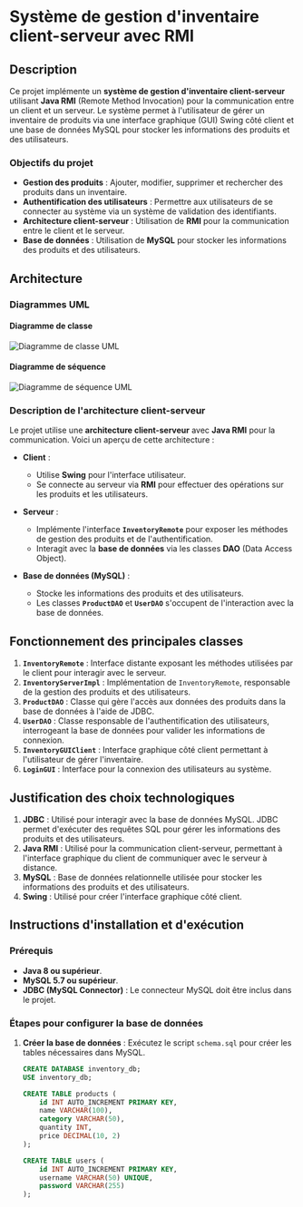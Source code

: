 # Système de gestion d'inventaire client-serveur avec RMI

## Description

Ce projet implémente un **système de gestion d'inventaire client-serveur** utilisant **Java RMI** (Remote Method Invocation) pour la communication entre un client et un serveur. Le système permet à l'utilisateur de gérer un inventaire de produits via une interface graphique (GUI) Swing côté client et une base de données MySQL pour stocker les informations des produits et des utilisateurs.

### Objectifs du projet

- **Gestion des produits** : Ajouter, modifier, supprimer et rechercher des produits dans un inventaire.
- **Authentification des utilisateurs** : Permettre aux utilisateurs de se connecter au système via un système de validation des identifiants.
- **Architecture client-serveur** : Utilisation de **RMI** pour la communication entre le client et le serveur.
- **Base de données** : Utilisation de **MySQL** pour stocker les informations des produits et des utilisateurs.

## Architecture

### Diagrammes UML

#### Diagramme de classe

![Diagramme de classe UML](sandbox:/mnt/data/A_detailed_UML_class_diagram_for_a_client-server_i.png)

#### Diagramme de séquence

![Diagramme de séquence UML](sandbox:/mnt/data/A_detailed_UML_sequence_diagram_for_a_client-serve.png)

### Description de l'architecture client-serveur

Le projet utilise une **architecture client-serveur** avec **Java RMI** pour la communication. Voici un aperçu de cette architecture :

- **Client** :
  - Utilise **Swing** pour l'interface utilisateur.
  - Se connecte au serveur via **RMI** pour effectuer des opérations sur les produits et les utilisateurs.
  
- **Serveur** :
  - Implémente l'interface **`InventoryRemote`** pour exposer les méthodes de gestion des produits et de l'authentification.
  - Interagit avec la **base de données** via les classes **DAO** (Data Access Object).
  
- **Base de données (MySQL)** :
  - Stocke les informations des produits et des utilisateurs.
  - Les classes **`ProductDAO`** et **`UserDAO`** s'occupent de l'interaction avec la base de données.

## Fonctionnement des principales classes

1. **`InventoryRemote`** : Interface distante exposant les méthodes utilisées par le client pour interagir avec le serveur.
2. **`InventoryServerImpl`** : Implémentation de `InventoryRemote`, responsable de la gestion des produits et des utilisateurs.
3. **`ProductDAO`** : Classe qui gère l'accès aux données des produits dans la base de données à l'aide de JDBC.
4. **`UserDAO`** : Classe responsable de l'authentification des utilisateurs, interrogeant la base de données pour valider les informations de connexion.
5. **`InventoryGUIClient`** : Interface graphique côté client permettant à l'utilisateur de gérer l'inventaire.
6. **`LoginGUI`** : Interface pour la connexion des utilisateurs au système.

## Justification des choix technologiques

1. **JDBC** : Utilisé pour interagir avec la base de données MySQL. JDBC permet d'exécuter des requêtes SQL pour gérer les informations des produits et des utilisateurs.
2. **Java RMI** : Utilisé pour la communication client-serveur, permettant à l'interface graphique du client de communiquer avec le serveur à distance.
3. **MySQL** : Base de données relationnelle utilisée pour stocker les informations des produits et des utilisateurs.
4. **Swing** : Utilisé pour créer l'interface graphique côté client.

## Instructions d'installation et d'exécution

### Prérequis

- **Java 8 ou supérieur**.
- **MySQL 5.7 ou supérieur**.
- **JDBC (MySQL Connector)** : Le connecteur MySQL doit être inclus dans le projet.

### Étapes pour configurer la base de données

1. **Créer la base de données** :
   Exécutez le script `schema.sql` pour créer les tables nécessaires dans MySQL.

   ```sql
   CREATE DATABASE inventory_db;
   USE inventory_db;

   CREATE TABLE products (
       id INT AUTO_INCREMENT PRIMARY KEY,
       name VARCHAR(100),
       category VARCHAR(50),
       quantity INT,
       price DECIMAL(10, 2)
   );

   CREATE TABLE users (
       id INT AUTO_INCREMENT PRIMARY KEY,
       username VARCHAR(50) UNIQUE,
       password VARCHAR(255)
   );
